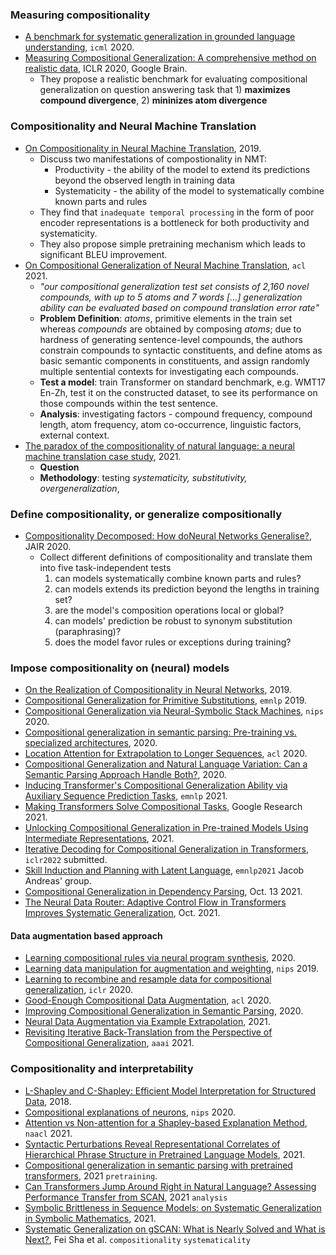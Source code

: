 ### Measuring compositionality

- [A benchmark for systematic generalization in grounded language understanding](https://arxiv.org/pdf/2003.05161), `icml` 2020.
- [Measuring Compositional Generalization: A comprehensive method on realistic data](https://arxiv.org/pdf/1912.09713.pdf), ICLR 2020, Google Brain.
  - They propose a realistic benchmark for evaluating compositional generalization on question answering task that 1) **maximizes compound divergence**, 2) **mininizes atom divergence**


### Compositionality and Neural Machine Translation

- [On Compositionality in Neural Machine Translation](https://arxiv.org/pdf/1911.01497.pdf), 2019.
  - Discuss two manifestations of compostionality in NMT:
    - Productivity  - the ability of the model to extend its predictions beyond the observed length in training data
    - Systematicity - the ability of the model to systematically combine known parts and rules
  - They find that `inadequate temporal processing` in the form of poor encoder representations is a bottleneck for both productivity and systematicity.
  - They also propose simple pretraining mechanism which leads to significant BLEU improvement.
- [On Compositional Generalization of Neural Machine Translation](https://aclanthology.org/2021.acl-long.368.pdf), `acl` 2021.
  - *"our compositional generalization test set consists of 2,160 novel compounds, with up to 5 atoms and 7 words [...] generalization ability can be evaluated based on compound translation error rate"*
  - **Problem Definition**: *atoms*, primitive elements in the train set whereas *compounds* are obtained by composing *atoms*; due to hardness of generating sentence-level compounds, the authors constrain compounds to syntactic constituents, and define atoms as basic semantic components in constituents, and assign randomly multiple sentential contexts for investigating each compounds.
  - **Test a model**: train Transformer on standard benchmark, e.g. WMT17 En-Zh, test it on the constructed dataset, to see its performance on those compounds within the test sentence.
  - **Analysis**: investigating factors - compound frequency, compound length, atom frequency, atom co-occurrence, linguistic factors, external context. 
- [The paradox of the compositionality of natural language: a neural machine translation case study](https://arxiv.org/pdf/2108.05885.pdf), 2021.
  - **Question**
  - **Methodology**: testing *systematicity, substitutivity, overgeneralization*, 


### Define compositionality, or generalize compositionally

- [Compositionality Decomposed:  How doNeural Networks Generalise?](https://jair.org/index.php/jair/article/view/11674/26576), JAIR 2020.
  - Collect different definitions of compositionality and translate them into five task-independent tests
    1. can models systematically combine known parts and rules?
    2. can models extends its prediction beyond the lengths in training set?
    3. are the model's composition operations local or global?
    4. can models' prediction be robust to synonym substitution (paraphrasing)?
    5. does the model favor rules or exceptions during training?


### Impose compositionality on (neural) models

- [On the Realization of Compositionality in Neural Networks](https://www.aclweb.org/anthology/W19-4814), 2019.
- [Compositional Generalization for Primitive Substitutions](https://aclanthology.org/D19-1438.pdf), `emnlp` 2019.
- [Compositional Generalization via Neural-Symbolic Stack Machines](https://papers.nips.cc/paper/2020/file/12b1e42dc0746f22cf361267de07073f-Paper.pdf), `nips` 2020.
- [Compositional generalization in semantic parsing: Pre-training vs. specialized architectures](https://arxiv.org/pdf/2007.08970), 2020.
- [Location Attention for Extrapolation to Longer Sequences](https://www.aclweb.org/anthology/2020.acl-main.39.pdf), `acl` 2020.
- [Compositional Generalization and Natural Language Variation: Can a Semantic Parsing Approach Handle Both?](https://arxiv.org/pdf/2010.12725), 2020.
- [Inducing Transformer's Compositional Generalization Ability via Auxiliary Sequence Prediction Tasks](https://arxiv.org/abs/2109.15256), `emnlp` 2021.
- [Making Transformers Solve Compositional Tasks](https://arxiv.org/pdf/2108.04378.pdf), Google Research 2021.
- [Unlocking Compositional Generalization in Pre-trained Models Using Intermediate Representations](https://arxiv.org/pdf/2104.07478.pdf), 2021.
- [Iterative Decoding for Compositional Generalization in Transformers](https://arxiv.org/abs/2110.04169), `iclr2022` submitted.
- [Skill Induction and Planning with Latent Language](https://arxiv.org/pdf/2110.01517.pdf), `emnlp2021` Jacob Andreas' group.
- [Compositional Generalization in Dependency Parsing](https://arxiv.org/pdf/2110.06843.pdf), Oct. 13 2021.
- [The Neural Data Router: Adaptive Control Flow in Transformers Improves Systematic Generalization](https://arxiv.org/abs/2110.07732), Oct. 2021.

#### Data augmentation based approach

- [Learning compositional rules via neural program synthesis](https://arxiv.org/pdf/2003.05562), 2020.
- [Learning data manipulation for augmentation and weighting](https://arxiv.org/pdf/1910.12795), `nips` 2019.
- [Learning to recombine and resample data for compositional generalization](https://arxiv.org/pdf/2010.03706), `iclr` 2020.
- [Good-Enough Compositional Data Augmentation](https://aclanthology.org/2020.acl-main.676.pdf), `acl` 2020.
- [Improving Compositional Generalization in Semantic Parsing](https://arxiv.org/pdf/2010.05647.pdf), 2020.
- [Neural Data Augmentation via Example Extrapolation](https://arxiv.org/pdf/2102.01335.pdf), 2021.
- [Revisiting Iterative Back-Translation from the Perspective of Compositional Generalization](https://arxiv.org/pdf/2012.04276.pdf), `aaai` 2021.


### Compositionality and interpretability

- [L-Shapley and C-Shapley: Efficient Model Interpretation for Structured Data](https://arxiv.org/pdf/1808.02610.pdf), 2018.
- [Compositional explanations of neurons](https://arxiv.org/pdf/2006.14032), `nips` 2020.
- [Attention vs Non-attention for a Shapley-based Explanation Method](https://aclanthology.org/2021.deelio-1.13.pdf), `naacl` 2021.
- [Syntactic Perturbations Reveal Representational Correlates of Hierarchical Phrase Structure in Pretrained Language Models](https://arxiv.org/pdf/2104.07578.pdf), 2021.
- [Compositional generalization in semantic parsing with pretrained transformers](https://arxiv.org/pdf/2109.15101.pdf), 2021 `pretraining`.
- [Can Transformers Jump Around Right in Natural Language? Assessing Performance Transfer from SCAN](https://arxiv.org/pdf/2107.01366.pdf), 2021 `analysis`
- [Symbolic Brittleness in Sequence Models: on Systematic Generalization in Symbolic Mathematics](https://arxiv.org/pdf/2109.13986.pdf), 2021.
- [Systematic Generalization on gSCAN: What is Nearly Solved and What is Next?](https://arxiv.org/pdf/2109.12243.pdf), Fei Sha et al. `compositionality` `systematicality`
